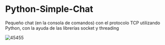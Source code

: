 # Python-Simple-Chat

Pequeño chat (en la consola de comandos) con el protocolo TCP utilizando Python, con la ayuda de las librerías socket y threading


![45455](https://user-images.githubusercontent.com/37512994/167694157-00670c12-a3e7-4b93-9231-01668badbe1b.png)
